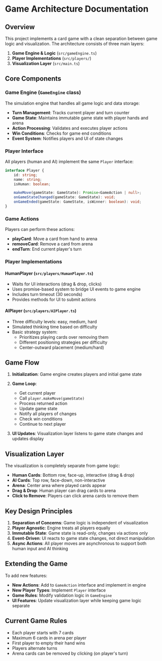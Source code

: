 # Game Architecture Documentation

## Overview

This project implements a card game with a clean separation between game logic
and visualization. The architecture consists of three main layers:

1. **Game Engine & Logic** (`src/gameEngine.ts`)
2. **Player Implementations** (`src/players/`)
3. **Visualization Layer** (`src/main.ts`)

## Core Components

### Game Engine (`GameEngine` class)

The simulation engine that handles all game logic and data storage:

- **Turn Management**: Tracks current player and turn counter
- **Game State**: Maintains immutable game state with player hands and arena
- **Action Processing**: Validates and executes player actions
- **Win Conditions**: Checks for game end conditions
- **Event System**: Notifies players and UI of state changes

### Player Interface

All players (human and AI) implement the same `Player` interface:

```typescript
interface Player {
    id: string;
    name: string;
    isHuman: boolean;

    makeMove(gameState: GameState): Promise<GameAction | null>;
    onGameStateChanged(gameState: GameState): void;
    onGameEnded(gameState: GameState, isWinner: boolean): void;
}
```

### Game Actions

Players can perform these actions:

- **playCard**: Move a card from hand to arena
- **removeCard**: Remove a card from arena
- **endTurn**: End current player's turn

### Player Implementations

#### HumanPlayer (`src/players/HumanPlayer.ts`)

- Waits for UI interactions (drag & drop, clicks)
- Uses promise-based system to bridge UI events to game engine
- Includes turn timeout (30 seconds)
- Provides methods for UI to submit actions

#### AIPlayer (`src/players/AIPlayer.ts`)

- Three difficulty levels: easy, medium, hard
- Simulated thinking time based on difficulty
- Basic strategy system:
  - Prioritizes playing cards over removing them
  - Different positioning strategies per difficulty
  - Center-outward placement (medium/hard)

## Game Flow

1. **Initialization**: Game engine creates players and initial game state
2. **Game Loop**:
   - Get current player
   - Call `player.makeMove(gameState)`
   - Process returned action
   - Update game state
   - Notify all players of changes
   - Check win conditions
   - Continue to next player

3. **UI Updates**: Visualization layer listens to game state changes and updates
   display

## Visualization Layer

The visualization is completely separate from game logic:

- **Human Cards**: Bottom row, face-up, interactive (drag & drop)
- **AI Cards**: Top row, face-down, non-interactive
- **Arena**: Center area where played cards appear
- **Drag & Drop**: Human player can drag cards to arena
- **Click to Remove**: Players can click arena cards to remove them

## Key Design Principles

1. **Separation of Concerns**: Game logic is independent of visualization
2. **Player Agnostic**: Engine treats all players equally
3. **Immutable State**: Game state is read-only, changes via actions only
4. **Event-Driven**: UI reacts to game state changes, not direct manipulation
5. **Async Actions**: All player moves are asynchronous to support both human
   input and AI thinking

## Extending the Game

To add new features:

- **New Actions**: Add to `GameAction` interface and implement in engine
- **New Player Types**: Implement `Player` interface
- **Game Rules**: Modify validation logic in `GameEngine`
- **UI Features**: Update visualization layer while keeping game logic separate

## Current Game Rules

- Each player starts with 7 cards
- Maximum 6 cards in arena per player
- First player to empty their hand wins
- Players alternate turns
- Arena cards can be removed by clicking (on player's turn)
